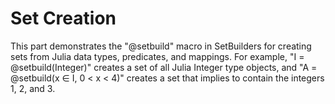 
# Set Creation
This part demonstrates the "@setbuild" macro in SetBuilders for creating sets from Julia data types, predicates, and mappings. For example, "I = @setbuild(Integer)" creates a set of all Julia Integer type objects, and "A = @setbuild(x ∈ I, 0 < x < 4)" creates a set that implies to contain the integers 1, 2, and 3.
